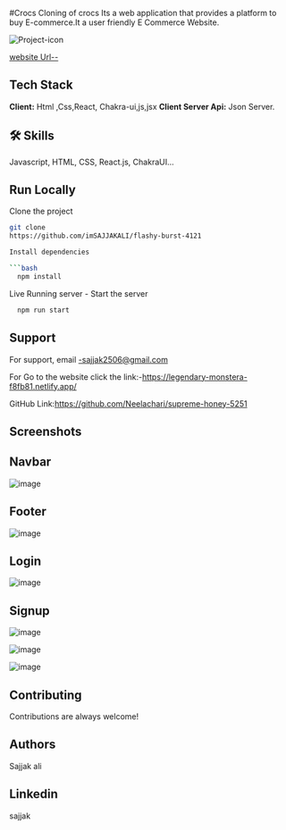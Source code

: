 #Crocs
Cloning of crocs
Its a web application that provides a platform to buy E-commerce.It a user friendly E Commerce Website.

![Project-icon](https://www.crocs.com/on/demandware.static/Sites-crocs_us-Site/-/default/dwcc520068/images/logo-no-tag.svg)



[website Url--](https://strong-seahorse-37b4e9.netlify.app//)
## Tech Stack
**Client:** Html ,Css,React, Chakra-ui,js,jsx
**Client Server Api:** Json Server.
## 🛠️ Skills
Javascript, HTML, CSS, React.js, ChakraUI...


## Run Locally

Clone the project
```bash
git clone
https://github.com/imSAJJAKALI/flashy-burst-4121

Install dependencies

```bash
  npm install
```
Live Running server  -
Start the server

```bash
  npm run start
```
## Support
For support, email -sajjak2506@gmail.com

For Go to the website click the link:-https://legendary-monstera-f8fb81.netlify.app/

GitHub Link:https://github.com/Neelachari/supreme-honey-5251
## Screenshots
## Navbar
![image](![image](https://user-images.githubusercontent.com/112471219/229434048-90895915-42dc-4763-9790-9c2dbaecf12f.png)
)

 ## Footer
![image](![image](https://user-images.githubusercontent.com/112471219/229434255-ce83be91-d22d-46c4-94d6-be948df6fb5c.png)
)

## Login

![image](![image](https://user-images.githubusercontent.com/112471219/229434583-e24a0b76-2de4-4c01-8b3c-ab1194eb97af.png)
)

## Signup

![image](![image](https://user-images.githubusercontent.com/112471219/229434760-d2ca5628-0713-4866-aea3-3cb6f9ca9135.png)
)



![image](![image](https://user-images.githubusercontent.com/112471219/229434893-83d93b96-9dec-4dec-b336-0acb79acb079.png)
)




![image](![image](https://user-images.githubusercontent.com/112471219/229435048-69e809d3-69b8-40d6-ad48-23305582bb38.png)
)
## Contributing

Contributions are always welcome!
## Authors
Sajjak ali
## Linkedin
sajjak